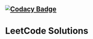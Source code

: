 [![Codacy Badge](https://app.codacy.com/project/badge/Grade/5c86d29b2a9a488fbae236e992e093d9)](https://www.codacy.com/gh/Craevan/LeetCode/dashboard?utm_source=github.com&amp;utm_medium=referral&amp;utm_content=Craevan/LeetCode&amp;utm_campaign=Badge_Grade)
---
# LeetCode Solutions

